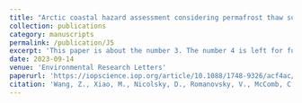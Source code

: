 ```yaml
---
title: "Arctic coastal hazard assessment considering permafrost thaw subsidence, coastal erosion, and flooding"
collection: publications
category: manuscripts
permalink: /publication/J5
excerpt: 'This paper is about the number 3. The number 4 is left for future work.'
date: 2023-09-14
venue: 'Environmental Research Letters'
paperurl: 'https://iopscience.iop.org/article/10.1088/1748-9326/acf4ac/meta'
citation: 'Wang, Z., Xiao, M., Nicolsky, D., Romanovsky, V., McComb, C., and Farquharson, L. 2023. "Arctic coastal hazard assessment considering permafrost thaw subsidence, coastal erosion, and flooding." Environ. Res. Lett. 18(10): 104003. https://doi.org/10.1088/1748-9326/acf4ac.'
---
```

